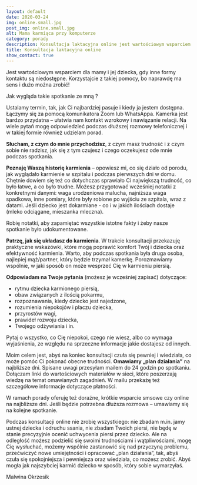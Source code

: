 ```yaml
---
layout: default
date: 2020-03-24
img: online.small.jpg
post_img: online.small.jpg
alt: Mama karmiąca przy komputerze
category: porady
description: Konsultacja laktacyjna online jest wartościowym wsparciem dla mamy i jej dziecka, gdy inne formy kontaktu są niedostępne. Korzystajcie z takiej pomocy, bo naprawdę ma sens i dużo można zrobić!
title: Konsultacja laktacyjna online
show_contact: true
---
```


Jest wartościowym wsparciem dla mamy i jej dziecka, gdy inne formy kontaktu są niedostępne. Korzystajcie z takiej pomocy, bo naprawdę ma sens i dużo można zrobić!

Jak wygląda takie spotkanie ze mną ?

Ustalamy termin, tak, jak Ci najbardziej pasuje i kiedy ja jestem dostępna. Łączymy się za pomocą komunikatora Zoom lub WhatsAppa. Kamerka jest bardzo przydatna – ułatwia nam kontakt wzrokowy i nawiązanie relacji. Na wiele pytań mogę odpowiedzieć podczas dłuższej rozmowy telefonicznej i w takiej formie również udzielam porad.

**Słucham, z czym do mnie przychodzisz**, z czym masz trudność i z czym sobie nie radzisz, jak się z tym czujesz i czego oczekujesz ode mnie podczas spotkania.

**Poznaję Waszą historię karmienia** – opowiesz mi, co się działo od porodu, jak wyglądało karmienie w szpitalu i podczas pierwszych dni w domu. Chętnie dowiem się też co dotychczas sprawiało Ci największą trudność, co było łatwe, a co było trudne. Możesz przygotować wcześniej notatki z konkretnymi danymi: waga urodzeniowa malucha, najniższa waga spadkowa, inne pomiary, które były robione po wyjściu ze szpitala, wraz z datami. Jeśli dziecko jest dokarmiane - co i w jakich ilościach dostaje (mleko odciągane, mieszanka mleczna).

Robię notatki, aby zapamiętać wszystkie istotne fakty i żeby nasze spotkanie było udokumentowane.

**Patrzę, jak się układasz do karmienia**. W trakcie konsultacji przekazuję praktyczne wskazówki, które mogą poprawić komfort Twój i dziecka oraz efektywność karmienia. Warto, aby podczas spotkania była druga osoba, najlepiej mąż/partner, który będzie trzymał kamerkę. Porozmawiamy wspólnie, w jaki sposób on może wesprzeć Cię w karmieniu piersią.

**Odpowiadam na Twoje pytania** (możesz je wcześniej zapisać) dotyczące:
- rytmu dziecka karmionego piersią,
- obaw związanych z ilością pokarmu,
- rozpoznawania, kiedy dziecko jest najedzone,
- rozumienia niepokojów i płaczu dziecka,
- przyrostów wagi,
- prawideł rozwoju dziecka,
- Twojego odżywiania i in.

Pytaj o wszystko, co Cię niepokoi, czego nie wiesz, albo co wymaga wyjaśnienia, ze względu na sprzeczne informacje jakie dostajesz od innych.

Moim celem jest, abyś na koniec konsultacji czuła się pewniej i wiedziała, co może pomóc Ci pokonać obecne trudności. **Omawiamy „plan działania”** na najbliższe dni. Spisane uwagi przesyłam mailem do 24 godzin po spotkaniu. Dołączam linki do wartościowych materiałów w sieci, które poszerzają wiedzę na temat omawianych zagadnień. W mailu przekażę też
szczegółowe informacje dotyczące płatności.

W ramach porady oferuję też doraźne, krótkie wsparcie smsowe czy online na najbliższe dni. Jeśli będzie potrzebna dłuższa rozmowa – umawiamy się na kolejne spotkanie.

Podczas konsultacji online nie zrobię wszystkiego: nie zbadam m.in. jamy ustnej dziecka i odruchu ssania, nie zbadam Twoich piersi, nie będę w stanie precyzyjnie ocenić uchwycenia piersi przez dziecko. Ale na odległość możesz podzielić się swoimi trudnościami i wątpliwościami, mogę Cię wysłuchać, możemy wspólnie zastanowić się nad przyczyną problemu, przećwiczyć nowe umiejętności i opracować „plan działania”, tak, abyś czuła się spokojniejsza i pewniejsza oraz wiedziała, co możesz zrobić. Abyś mogła jak najszybciej karmić dziecko w sposób, który sobie wymarzyłaś.

Malwina Okrzesik